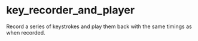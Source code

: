 # key_recorder_and_player
Record a series of keystrokes and play them back with the same timings as when recorded.
